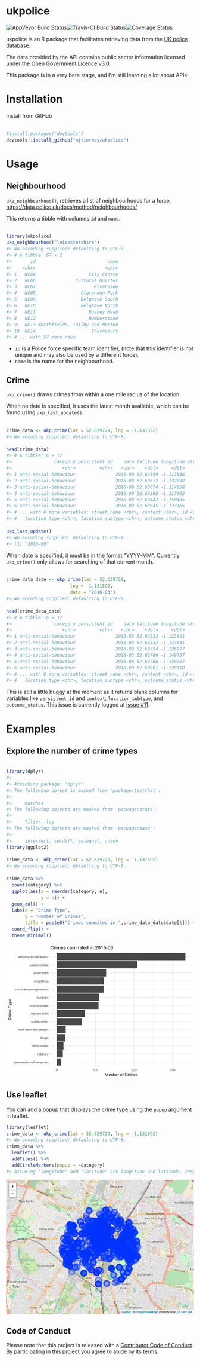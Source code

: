 
<!-- README.md is generated from README.Rmd. Please edit that file -->
ukpolice
========

[![AppVeyor Build Status](https://ci.appveyor.com/api/projects/status/github/njtierney/ukpolice?branch=master&svg=true)](https://ci.appveyor.com/project/njtierney/ukpolice)[![Travis-CI Build Status](https://travis-ci.org/njtierney/ukpolice.svg?branch=master)](https://travis-ci.org/njtierney/ukpolice)[![Coverage Status](https://img.shields.io/codecov/c/github/njtierney/ukpolice/master.svg)](https://codecov.io/github/njtierney/ukpolice?branch=master)

ukpolice is an R package that facilitates retrieving data from the [UK police database.](https://data.police.uk/)

The data provided by the API contains public sector information licensed under the [Open Government Licence v3.0.](http://www.nationalarchives.gov.uk/doc/open-government-licence/version/3/)

This package is in a very beta stage, and I'm still learning a lot about APIs!

Installation
============

Install from GitHub

``` r

#install.packages("devtools")
devtools::install_github("njtierney/ukpolice")
```

Usage
=====

Neighbourhood
-------------

`ukp_neighbourhood()`, retrieves a list of neighbourhoods for a force, <https://data.police.uk/docs/method/neighbourhoods/>

This returns a tibble with columns `id` and `name`.

``` r

library(ukpolice)
ukp_neighbourhood("leicestershire")
#> No encoding supplied: defaulting to UTF-8.
#> # A tibble: 67 × 2
#>       id                           name
#>    <chr>                          <chr>
#> 1   NC04                    City Centre
#> 2   NC66               Cultural Quarter
#> 3   NC67                      Riverside
#> 4   NC68                 Clarendon Park
#> 5   NE09                 Belgrave South
#> 6   NE10                 Belgrave North
#> 7   NE11                    Rushey Mead
#> 8   NE12                    Humberstone
#> 9   NE13 Northfields, Tailby and Morton
#> 10  NE14                     Thurncourt
#> # ... with 57 more rows
```

-   `id` is a Police force specific team identifier, (note that this identifier is not unique and may also be used by a different force).
-   `name` is the name for the neighbourhood.

Crime
-----

`ukp_crime()` draws crimes from within a one mile radius of the location.

When no date is specified, it uses the latest month available, which can be found using `ukp_last_update()`.

``` r

crime_data <- ukp_crime(lat = 52.629729, lng = -1.131592)
#> No encoding supplied: defaulting to UTF-8.

head(crime_data)
#> # A tibble: 6 × 12
#>                category persistent_id    date latitude longitude street_id
#>                   <chr>         <chr>   <chr>    <dbl>     <dbl>     <chr>
#> 1 anti-social-behaviour               2016-09 52.62159 -1.113536    882481
#> 2 anti-social-behaviour               2016-09 52.63672 -1.132898    883359
#> 3 anti-social-behaviour               2016-09 52.63074 -1.114858    883081
#> 4 anti-social-behaviour               2016-09 52.63388 -1.117602    883206
#> 5 anti-social-behaviour               2016-09 52.62442 -1.150485    882275
#> 6 anti-social-behaviour               2016-09 52.63945 -1.123165    883269
#> # ... with 6 more variables: street_name <chr>, context <chr>, id <chr>,
#> #   location_type <chr>, location_subtype <chr>, outcome_status <chr>

ukp_last_update()
#> No encoding supplied: defaulting to UTF-8.
#> [1] "2016-09"
```

When date is specified, it must be in the format "YYYY-MM". Currently `ukp_crime()` only allows for searching of that current month.

``` r

crime_data_date <- ukp_crime(lat = 52.629729, 
                        lng = -1.131592,
                        date = "2016-03")
#> No encoding supplied: defaulting to UTF-8.

head(crime_data_date)
#> # A tibble: 6 × 12
#>                category persistent_id    date latitude longitude street_id
#>                   <chr>         <chr>   <chr>    <dbl>     <dbl>     <chr>
#> 1 anti-social-behaviour               2016-03 52.64332 -1.123841    884316
#> 2 anti-social-behaviour               2016-03 52.64332 -1.123841    884316
#> 3 anti-social-behaviour               2016-03 52.63354 -1.126977    883379
#> 4 anti-social-behaviour               2016-03 52.62766 -1.149757    883457
#> 5 anti-social-behaviour               2016-03 52.62766 -1.149757    883457
#> 6 anti-social-behaviour               2016-03 52.63981 -1.139118    883235
#> # ... with 6 more variables: street_name <chr>, context <chr>, id <chr>,
#> #   location_type <chr>, location_subtype <chr>, outcome_status <chr>
```

This is still a little buggy at the moment as it returns blank columns for variables like `persistent_id` and `context`, `location_subtype`, and `outcome_status`. This issue is currently logged at [issue \#11](https://github.com/njtierney/ukpolice/issues/11).

Examples
========

Explore the number of crime types
---------------------------------

``` r

library(dplyr)
#> 
#> Attaching package: 'dplyr'
#> The following object is masked from 'package:testthat':
#> 
#>     matches
#> The following objects are masked from 'package:stats':
#> 
#>     filter, lag
#> The following objects are masked from 'package:base':
#> 
#>     intersect, setdiff, setequal, union
library(ggplot2)

crime_data <- ukp_crime(lat = 52.629729, lng = -1.131592)
#> No encoding supplied: defaulting to UTF-8.

crime_data %>%
  count(category) %>%
  ggplot(aes(x = reorder(category, n),
             y = n)) + 
  geom_col() + 
  labs(x = "Crime Type",
       y = "Number of Crimes",
       title = paste0("Crimes commited in ",crime_data_date$date[1])) +
  coord_flip() +
  theme_minimal()
```

![](README-count-example-1.png)

Use leaflet
-----------

You can add a popup that displays the crime type using the `popup` argument in leaflet.

``` r
library(leaflet)
crime_data <- ukp_crime(lat = 52.629729, lng = -1.131592)
#> No encoding supplied: defaulting to UTF-8.
crime_data %>%
  leaflet() %>%
  addTiles() %>%
  addCircleMarkers(popup = ~category)
#> Assuming 'longitude' and 'latitude' are longitude and latitude, respectively
```

![](README-leaflet-example-popup-1.png)

Code of Conduct
---------------

Please note that this project is released with a [Contributor Code of Conduct](CONDUCT.md). By participating in this project you agree to abide by its terms.
